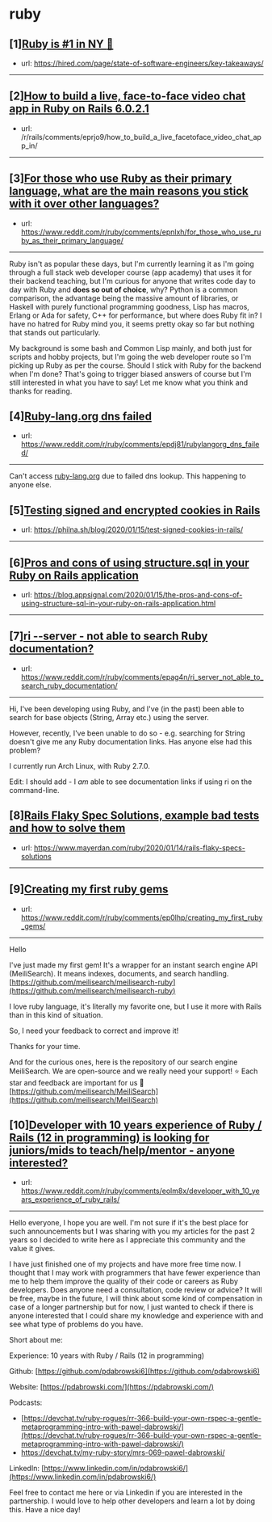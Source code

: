 # ruby
## [1][Ruby is #1 in NY :tada:](https://www.reddit.com/r/ruby/comments/epyngt/ruby_is_1_in_ny_tada/)
- url: https://hired.com/page/state-of-software-engineers/key-takeaways/
---

## [2][How to build a live, face-to-face video chat app in Ruby on Rails 6.0.2.1 ​](https://www.reddit.com/r/ruby/comments/epwkyk/how_to_build_a_live_facetoface_video_chat_app_in/)
- url: /r/rails/comments/eprjo9/how_to_build_a_live_facetoface_video_chat_app_in/
---

## [3][For those who use Ruby as their primary language, what are the main reasons you stick with it over other languages?](https://www.reddit.com/r/ruby/comments/epnlxh/for_those_who_use_ruby_as_their_primary_language/)
- url: https://www.reddit.com/r/ruby/comments/epnlxh/for_those_who_use_ruby_as_their_primary_language/
---
Ruby isn't as popular these days, but I'm currently learning it as I'm going through a full stack web developer course (app academy) that uses it for their backend teaching, but I'm curious for anyone that writes code day to day with Ruby and **does so out of choice**, why? Python is a common comparison, the advantage being the massive amount of libraries, or Haskell with purely functional programming goodness, Lisp has macros, Erlang or Ada for safety, C++ for performance, but where does Ruby fit in? I have no hatred for Ruby mind you, it seems pretty okay so far but nothing that stands out particularly.

My background is some bash and Common Lisp mainly, and both just for scripts and hobby projects, but I'm going the web developer route so I'm picking up Ruby as per the course. Should I stick with Ruby for the backend when I'm done? That's going to trigger biased answers of course but I'm still interested in what you have to say! Let me know what you think and thanks for reading.
## [4][Ruby-lang.org dns failed](https://www.reddit.com/r/ruby/comments/epdj81/rubylangorg_dns_failed/)
- url: https://www.reddit.com/r/ruby/comments/epdj81/rubylangorg_dns_failed/
---
Can't access [ruby-lang.org](https://ruby-lang.org) due to failed dns lookup. This happening to anyone else.
## [5][Testing signed and encrypted cookies in Rails](https://www.reddit.com/r/ruby/comments/epacmo/testing_signed_and_encrypted_cookies_in_rails/)
- url: https://philna.sh/blog/2020/01/15/test-signed-cookies-in-rails/
---

## [6][Pros and cons of using structure.sql in your Ruby on Rails application](https://www.reddit.com/r/ruby/comments/ep2n3d/pros_and_cons_of_using_structuresql_in_your_ruby/)
- url: https://blog.appsignal.com/2020/01/15/the-pros-and-cons-of-using-structure-sql-in-your-ruby-on-rails-application.html
---

## [7][ri --server - not able to search Ruby documentation?](https://www.reddit.com/r/ruby/comments/epag4n/ri_server_not_able_to_search_ruby_documentation/)
- url: https://www.reddit.com/r/ruby/comments/epag4n/ri_server_not_able_to_search_ruby_documentation/
---
Hi, I've been developing using Ruby, and I've (in the past) been able to search for base objects (String, Array etc.) using the server.

However, recently, I've been unable to do so - e.g. searching for String doesn't give me any Ruby documentation links. Has anyone else had this problem? 

I currently run Arch Linux, with Ruby 2.7.0.

Edit: I should add - I _am_ able to see documentation links if using ri on the command-line.
## [8][Rails Flaky Spec Solutions, example bad tests and how to solve them](https://www.reddit.com/r/ruby/comments/ep4key/rails_flaky_spec_solutions_example_bad_tests_and/)
- url: https://www.mayerdan.com/ruby/2020/01/14/rails-flaky-specs-solutions
---

## [9][Creating my first ruby gems](https://www.reddit.com/r/ruby/comments/ep0lhp/creating_my_first_ruby_gems/)
- url: https://www.reddit.com/r/ruby/comments/ep0lhp/creating_my_first_ruby_gems/
---
Hello

I've just made my first gem! It's a wrapper for an instant search engine API (MeiliSearch). It means indexes, documents, and search handling.  
[https://github.com/meilisearch/meilisearch-ruby](https://github.com/meilisearch/meilisearch-ruby)

I love ruby language, it's literally my favorite one, but I use it more with Rails than in this kind of situation.

So, I need your feedback to correct and improve it!

Thanks for your time.

And for the curious ones, here is the repository of our search engine MeiliSearch. We are open-source and we really need your support! ⭐️ Each star and feedback are important for us 🙂[https://github.com/meilisearch/MeiliSearch](https://github.com/meilisearch/MeiliSearch)
## [10][Developer with 10 years experience of Ruby / Rails (12 in programming) is looking for juniors/mids to teach/help/mentor - anyone interested?](https://www.reddit.com/r/ruby/comments/eolm8x/developer_with_10_years_experience_of_ruby_rails/)
- url: https://www.reddit.com/r/ruby/comments/eolm8x/developer_with_10_years_experience_of_ruby_rails/
---
Hello everyone, I hope you are well. I'm not sure if it's the best place for such announcements but I was sharing with you my articles for the past 2 years so I decided to write here as I appreciate this community and the value it gives.

I have just finished one of my projects and have more free time now. I thought that I may work with programmers that have fewer experience than me to help them improve the quality of their code or careers as Ruby developers. Does anyone need a consultation, code review or advice? It will be free, maybe in the future, I will think about some kind of compensation in case of a longer partnership but for now, I just wanted to check if there is anyone interested that I could share my knowledge and experience with and see what type of problems do you have.

Short about me:

Experience: 10 years with Ruby / Rails (12 in programming)

Github: [https://github.com/pdabrowski6](https://github.com/pdabrowski6)

Website: [https://pdabrowski.com/](https://pdabrowski.com/)

Podcasts: 

* [https://devchat.tv/ruby-rogues/rr-366-build-your-own-rspec-a-gentle-metaprogramming-intro-with-pawel-dabrowski/](https://devchat.tv/ruby-rogues/rr-366-build-your-own-rspec-a-gentle-metaprogramming-intro-with-pawel-dabrowski/)
* https://devchat.tv/my-ruby-story/mrs-069-pawel-dabrowski/

LinkedIn: [https://www.linkedin.com/in/pdabrowski6/](https://www.linkedin.com/in/pdabrowski6/)

Feel free to contact me here or via Linkedin if you are interested in the partnership. I would love to help other developers and learn a lot by doing this. Have a nice day!
